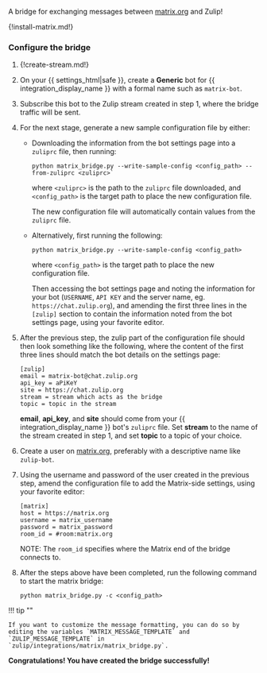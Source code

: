 A bridge for exchanging messages between [matrix.org](https://matrix.org) and Zulip!

{!install-matrix.md!}

### Configure the bridge

1.  {!create-stream.md!}

1.  On your {{ settings_html|safe }}, create a **Generic** bot for
    {{ integration_display_name }} with a formal name such as `matrix-bot`.

1.  Subscribe this bot to the Zulip stream created in step 1, where the bridge
    traffic will be sent.

1.  For the next stage, generate a new sample configuration file by either:

    -   Downloading the information from the bot settings page into a `zuliprc`
        file, then running:

        ```
        python matrix_bridge.py --write-sample-config <config_path> --from-zuliprc <zuliprc>`
        ```

        where `<zuliprc>` is the path to the `zuliprc` file downloaded, and
        `<config_path>` is the target path to place the new configuration file.

        The new configuration file will automatically contain values from the `zuliprc` file.

    -   Alternatively, first running the following:

        ```
        python matrix_bridge.py --write-sample-config <config_path>
        ```

        where `<config_path>` is the target path to place the new configuration file.

        Then accessing the bot settings page and noting the information for your bot
        (`USERNAME`, `API KEY` and the server name, eg. `https://chat.zulip.org`),
        and amending the first three lines in the `[zulip]` section to contain the
        information noted from the bot settings page, using your favorite editor.

1.  After the previous step, the zulip part of the configuration file should
    then look something like the following, where the content of the first three
    lines should match the bot details on the settings page:

    ```
    [zulip]
    email = matrix-bot@chat.zulip.org
    api_key = aPiKeY
    site = https://chat.zulip.org
    stream = stream which acts as the bridge
    topic = topic in the stream
    ```

    **email**, **api_key**, and **site** should come from your
    {{ integration_display_name }} bot's `zuliprc` file. Set **stream**
    to the name of the stream created in step 1, and set **topic** to
    a topic of your choice.

1.  Create a user on [matrix.org](https://matrix.org/), preferably
    with a descriptive name like `zulip-bot`.

1.  Using the username and password of the user created in the previous step,
    amend the configuration file to add the Matrix-side settings, using your
    favorite editor:

    ```
    [matrix]
    host = https://matrix.org
    username = matrix_username
    password = matrix_password
    room_id = #room:matrix.org
    ```

    NOTE: The `room_id` specifies where the Matrix end of the bridge connects to.

1.  After the steps above have been completed, run the following command to
    start the matrix bridge:

    ```
    python matrix_bridge.py -c <config_path>
    ```

!!! tip ""

    If you want to customize the message formatting, you can do so by
    editing the variables `MATRIX_MESSAGE_TEMPLATE` and
    `ZULIP_MESSAGE_TEMPLATE` in
    `zulip/integrations/matrix/matrix_bridge.py`.

**Congratulations! You have created the bridge successfully!**
